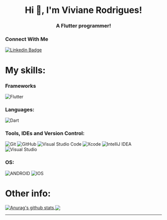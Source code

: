 <h1 align="center"> Hi 👋, I'm Viviane Rodrigues!
<h3 align="center">A Flutter programmer!</h3>

### Connect With Me

  [![Linkedin Badge](https://img.shields.io/badge/-LinkedIn-blue?style=flat-square&logo=Linkedin&logoColor=white&link=https://www.linkedin.com/in/vivianerodrigues25/)](https://www.linkedin.com/in/vivianerodrigues25/)

# My skills:

### Frameworks
<p align="left">
  
  <img alt="Flutter" src="https://img.shields.io/badge/Flutter-%2302569B.svg?style=for-the-badge&logo=Flutter&logoColor=white" />

 </p>
 
### Languages:
 
<p align="left">
 
  <img alt="Dart" src="https://img.shields.io/badge/dart-%230175C2.svg?style=for-the-badge&logo=dart&logoColor=white"/>

 </p>
 
 
  ### Tools, IDEs and Version Control:
 
<p align="left">
  <img alt="Git" src="https://img.shields.io/badge/git-%23F05033.svg?style=for-the-badge&logo=git&logoColor=white"/>
  <img alt="GitHub" src="https://img.shields.io/badge/github-%23121011.svg?style=for-the-badge&logo=github&logoColor=white"/>
  <img alt="Visual Studio Code" src="https://img.shields.io/badge/VisualStudioCode-0078d7.svg?style=for-the-badge&logo=visual-studio-code&logoColor=white"/>
  <img alt="Xcode" src="https://img.shields.io/badge/Xcode-007ACC?style=for-the-badge&logo=Xcode&logoColor=white"/>
  <img alt="IntelliJ IDEA" src="https://img.shields.io/badge/IntelliJIDEA-000000.svg?style=for-the-badge&logo=intellij-idea&logoColor=white"/>
  <img alt="Visual Studio" src="https://img.shields.io/badge/VisualStudio-5C2D91.svg?style=for-the-badge&logo=visual-studio&logoColor=white"/>
</p>

### OS:
<p align="left">
  <img alt="ANDROID" src="https://img.shields.io/badge/Android-3DDC84?style=for-the-badge&logo=android&logoColor=white"/>
  <img alt="IOS" src="https://img.shields.io/badge/iOS-000000?style=for-the-badge&logo=ios&logoColor=white"/>
</p>

# Other info:
<a href="https://github.com/vivianeor/github-readme-stats">
  <img align="center" src="https://github-readme-stats.anuraghazra1.vercel.app/api?username=vitoryugulis&show_icons=true&include_all_commits=true&theme=midnight-purple" alt="Anurag's github stats" />
</a>

<a href="https://github.com/vivianeor/github-readme-stats">
  <img align="center" src="https://github-readme-stats.anuraghazra1.vercel.app/api/top-langs/?username=vivianeor&layout=compact&theme=midnight-purple" />
</a>

<hr />
